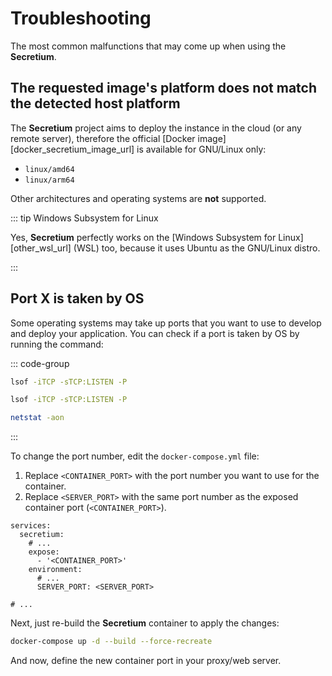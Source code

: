 # Troubleshooting

The most common malfunctions that may come up when using the **Secretium**.

<!--@include: ./parts/block_cant-find-answer.md-->

## The requested image's platform does not match the detected host platform

The **Secretium** project aims to deploy the instance in the cloud (or any remote server), therefore the official [Docker image][docker_secretium_image_url] is available for GNU/Linux only:

- `linux/amd64`
- `linux/arm64`

Other architectures and operating systems are **not** supported.

::: tip Windows Subsystem for Linux

Yes, **Secretium** perfectly works on the [Windows Subsystem for Linux][other_wsl_url] (WSL) too, because it uses Ubuntu as the GNU/Linux distro.

:::

## Port X is taken by OS

Some operating systems may take up ports that you want to use to develop and deploy your application. You can check if a port is taken by OS by running the command:

::: code-group

``` bash [GNU/Linux]
lsof -iTCP -sTCP:LISTEN -P
```

``` bash [macOS]
lsof -iTCP -sTCP:LISTEN -P
```

``` bash [Windows]
netstat -aon
```

:::

To change the port number, edit the `docker-compose.yml` file:

1. Replace `<CONTAINER_PORT>` with the port number you want to use for the container.
2. Replace `<SERVER_PORT>` with the same port number as the exposed container port (`<CONTAINER_PORT>`).

``` yaml{5,8}
services:
  secretium:
    # ...
    expose:
      - '<CONTAINER_PORT>'
    environment:
      # ...
      SERVER_PORT: <SERVER_PORT>

# ...
```

Next, just re-build the **Secretium** container to apply the changes:

``` bash
docker-compose up -d --build --force-recreate
```

And now, define the new container port in your proxy/web server.

<!--@include: ./parts/links.md-->